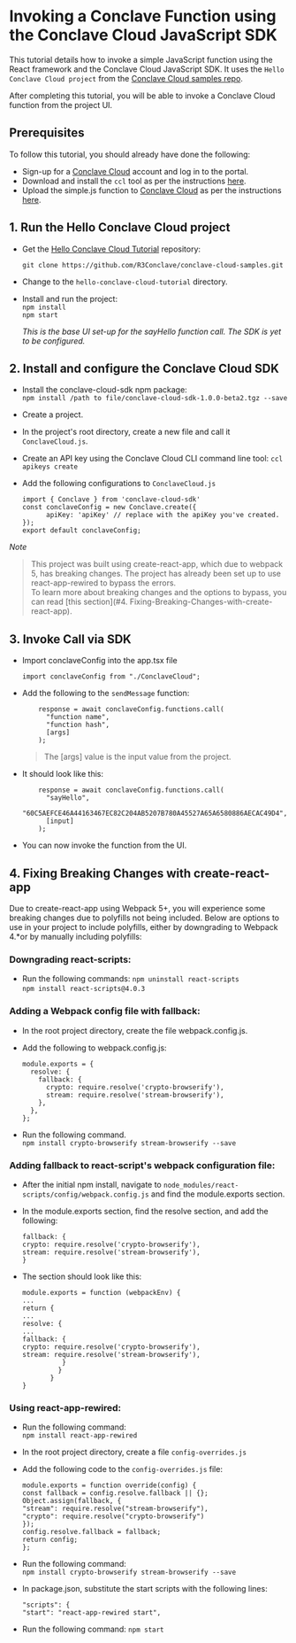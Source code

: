 # Invoking a Conclave Function using the Conclave Cloud JavaScript SDK

This tutorial details how to invoke a simple JavaScript function using the React framework and the Conclave Cloud
JavaScript SDK. It uses the `Hello Conclave Cloud project` from the [Conclave Cloud samples repo](https://github.com/R3Conclave/conclave-cloud-samples/).

After completing this tutorial, you will be able to invoke a Conclave Cloud function from the project UI.

## Prerequisites

To follow this tutorial, you should already have done the following:

- Sign-up for a [Conclave Cloud](https://www.conclave.cloud/) account and log in to the portal.
- Download and install the `ccl` tool as per the instructions [here](index.md).
- Upload the simple.js function to [Conclave Cloud](https://www.conclave.cloud/) as per the instructions [here](creating-your-first-function.md).

## 1. Run the Hello Conclave Cloud project

* Get the [Hello Conclave Cloud Tutorial](https://github.com/R3Conclave/conclave-cloud-samples/) repository:

  ```
  git clone https://github.com/R3Conclave/conclave-cloud-samples.git
  ```

* Change to the `hello-conclave-cloud-tutorial` directory.

* Install and run the project:  
  `npm install`  
  `npm start`

  _This is the base UI set-up for the sayHello function call. The SDK is yet to be configured._

## 2. Install and configure the Conclave Cloud SDK

* Install the conclave-cloud-sdk npm package:  
  `npm install /path to file/conclave-cloud-sdk-1.0.0-beta2.tgz --save`

* Create a project.

* In the project's root directory, create a new file and call it `ConclaveCloud.js`.

* Create an API key using the Conclave Cloud CLI command line tool:
  `ccl apikeys create`

* Add the following configurations to `ConclaveCloud.js`
   ```
   import { Conclave } from 'conclave-cloud-sdk'
   const conclaveConfig = new Conclave.create({
         apiKey: 'apiKey' // replace with the apiKey you've created.
   });
   export default conclaveConfig;
   ```

_Note_
 
  > This project was built using create-react-app, which due to webpack 5, has breaking changes. The project has already been set up to use react-app-rewired to bypass the errors.  
  > To learn more about breaking changes and the options to bypass, you can read [this section](#4. Fixing-Breaking-Changes-with-create-react-app).

## 3. Invoke Call via SDK

* Import conclaveConfig into the app.tsx file
  ```
  import conclaveConfig from "./ConclaveCloud";
  ```

* Add the following to the `sendMessage` function:
  ```
      response = await conclaveConfig.functions.call(
        "function name",
        "function hash",
        [args]
      );
  ```

  > The [args] value is the input value from the project.

* It should look like this:
  ```
      response = await conclaveConfig.functions.call(
        "sayHello",
        "60C5AEFCE46A44163467EC82C204AB5207B780A45527A65A6580886AECAC49D4",
        [input]
      );
  ```

* You can now invoke the function from the UI.

## 4. Fixing Breaking Changes with create-react-app

Due to create-react-app using Webpack 5+, you will experience some breaking changes due to polyfills not being included.
Below are options to use in your project to include polyfills, either by downgrading to Webpack 4.\*or by manually
including polyfills:

### Downgrading react-scripts:

* Run the following commands:
  `npm uninstall react-scripts`  
  `npm install react-scripts@4.0.3`

### Adding a Webpack config file with fallback:

* In the root project directory, create the file webpack.config.js.

* Add the following to webpack.config.js:
  ```
  module.exports = {
    resolve: {
      fallback: {
        crypto: require.resolve('crypto-browserify'),
        stream: require.resolve('stream-browserify'),
      },
    },
  };
  ```

* Run the following command.  
  `npm install crypto-browserify stream-browserify --save`

### Adding fallback to react-script's webpack configuration file:

* After the initial npm install, navigate to `node_modules/react-scripts/config/webpack.config.js` and find the
  module.exports section.

* In the module.exports section, find the resolve section, and add the following:
  ```
  fallback: {
  crypto: require.resolve('crypto-browserify'),
  stream: require.resolve('stream-browserify'),
  }
  ```

* The section should look like this:
  ```
  module.exports = function (webpackEnv) {
  ...
  return {
  ...
  resolve: {
  ...
  fallback: {
  crypto: require.resolve('crypto-browserify'),
  stream: require.resolve('stream-browserify'),
            }
           }
         }
  }
  ```

### Using react-app-rewired:

* Run the following command:  
  `npm install react-app-rewired`

* In the root project directory, create a file `config-overrides.js`

* Add the following code to the `config-overrides.js` file:
  ```
  module.exports = function override(config) {
  const fallback = config.resolve.fallback || {};
  Object.assign(fallback, {
  "stream": require.resolve("stream-browserify"),
  "crypto": require.resolve("crypto-browserify")
  });
  config.resolve.fallback = fallback;
  return config;
  };
  ```

* Run the following command:  
  `npm install crypto-browserify stream-browserify --save`

* In package.json, substitute the start scripts with the following lines:
  ```
  "scripts": {
  "start": "react-app-rewired start",
  ```

* Run the following command:
  `npm start`
